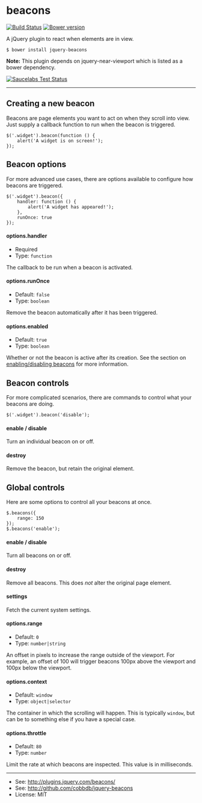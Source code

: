 # beacons

[![Build Status](https://travis-ci.org/cobbdb/jquery-beacons.svg?branch=master)](https://travis-ci.org/cobbdb/jquery-beacons) [![Bower version](https://badge.fury.io/bo/jquery-beacons.svg)](http://badge.fury.io/bo/jquery-beacons)

A jQuery plugin to react when elements are in view.

    $ bower install jquery-beacons

**Note:** This plugin depends on jquery-near-viewport which is listed as a bower dependency.

[![Saucelabs Test Status](https://saucelabs.com/browser-matrix/jquery-beacons.svg)](https://saucelabs.com/u/jquery-beacons)

-------------
## Creating a new beacon
Beacons are page elements you want to act on when they scroll into view.
Just supply a callback function to run when the beacon is triggered.

    $('.widget').beacon(function () {
        alert('A widget is on screen!');
    });

## Beacon options
For more advanced use cases, there are options available to configure how beacons are triggered.

    $('.widget').beacon({
        handler: function () {
            alert('A widget has appeared!');
        },
        runOnce: true
    });

#### options.handler
* Required
* Type: ```function```

The callback to be run when a beacon is activated.

#### options.runOnce
* Default: ```false```
* Type: ```boolean```

Remove the beacon automatically after it has been triggered.

#### options.enabled
* Default: ```true```
* Type: ```boolean```

Whether or not the beacon is active after its creation. See the section on [enabling/disabling beacons](#con_enable) for more information.

## Beacon controls
For more complicated scenarios, there are commands to control what your beacons are doing.

    $('.widget').beacon('disable');

#### enable / disable <a name="con_enable"></a>
Turn an individual beacon on or off.

#### destroy
Remove the beacon, but retain the original element.

## Global controls
Here are some options to control all your beacons at once.

    $.beacons({
        range: 150
    });
    $.beacons('enable');

#### enable / disable
Turn all beacons on or off.

#### destroy
Remove all beacons. This does *not* alter the original page element.

#### settings
Fetch the current system settings.

#### options.range
* Default: ```0```
* Type: ```number|string```

An offset in pixels to increase the range outside of the viewport.
For example, an offset of 100 will trigger beacons 100px above the viewport and 100px below the viewport.

#### options.context
* Default: ```window```
* Type: ```object|selector```

The container in which the scrolling will happen.
This is typically ```window```, but can be to something else if you have a special case.

#### options.throttle
* Default: ```80```
* Type: ```number```

Limit the rate at which beacons are inspected. This value is in milliseconds.

---------
* See: http://plugins.jquery.com/beacons/
* See: http://github.com/cobbdb/jquery-beacons
* License: MIT

